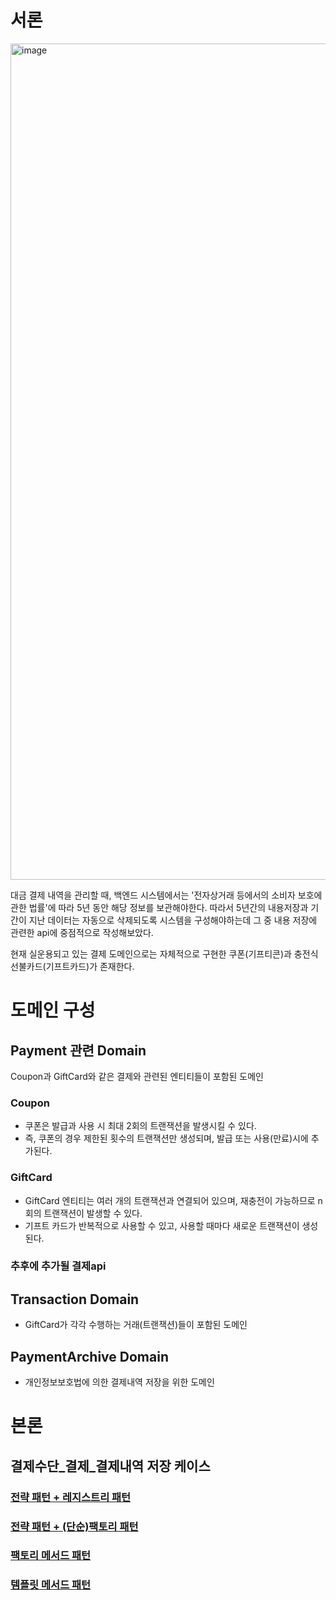 # 서론
<img width="1338" alt="image" src="https://github.com/user-attachments/assets/89f7946b-2876-49d5-9f0f-7a7d0a27058e">

대금 결제 내역을 관리할 때, 백엔드 시스템에서는 '전자상거래 등에서의 소비자 보호에 관한 법률'에 따라 5년 동안 해당 정보를 보관해야한다. 따라서 5년간의 내용저장과 기간이 지난 데이터는 자동으로 삭제되도록 시스템을 구성해야하는데 그 중 내용 저장에 관련한 api에 중점적으로 작성해보았다.

 현재 실운용되고 있는 결제 도메인으로는 자체적으로 구현한 쿠폰(기프티콘)과 충전식 선불카드(기프트카드)가 존재한다.

# 도메인 구성

## **Payment 관련 Domain**

Coupon과 GiftCard와 같은 결제와 관련된 엔티티들이 포함된 도메인

  ### **Coupon**
  - 쿠폰은 발급과 사용 시 최대 2회의 트랜잭션을 발생시킬 수 있다.
  - 즉, 쿠폰의 경우 제한된 횟수의 트랜잭션만 생성되며, 발급 또는 사용(만료)시에 추가된다.
  
  ### **GiftCard**
  - GiftCard 엔티티는 여러 개의 트랜잭션과 연결되어 있으며, 재충전이 가능하므로 n회의 트랜잭션이 발생할 수 있다.
  - 기프트 카드가 반복적으로 사용할 수 있고, 사용할 때마다 새로운 트랜잭션이 생성된다.

  ### 추후에 추가될 결제api

## **Transaction Domain**
- GiftCard가 각각 수행하는 거래(트랜잭션)들이 포함된 도메인

## **PaymentArchive Domain**
- 개인정보보호법에 의한 결제내역 저장을 위한 도메인

# 본론

## 결제수단_결제_결제내역 저장 케이스
### [전략 패턴 + 레지스트리 패턴](https://github.com/ChoMinGi/DeepDive-designPattern/tree/main/v1_%EC%A0%84%EB%9E%B5%2B%EB%A0%88%EC%A7%80%EC%8A%A4%ED%84%B0)
### [전략 패턴 + (단순)팩토리 패턴](https://github.com/ChoMinGi/DeepDive-designPattern/tree/main/v2_%EC%A0%84%EB%9E%B5%2B%ED%8C%A9%ED%86%A0%EB%A6%AC)
### [팩토리 메서드 패턴](https://github.com/ChoMinGi/DeepDive-designPattern/tree/main/v3_%ED%8C%A9%ED%86%A0%EB%A6%AC%EB%A9%94%EC%84%9C%EB%93%9C)
### [템플릿 메서드 패턴](https://github.com/ChoMinGi/DeepDive-designPattern/tree/main/v4_%ED%85%9C%ED%94%8C%EB%A6%BF%EB%A9%94%EC%84%9C%EB%93%9C)
